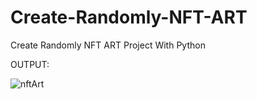 # Create-Randomly-NFT-ART
Create Randomly NFT ART Project With Python










OUTPUT:  
 
 
  ![nftArt](https://user-images.githubusercontent.com/75094927/145676823-455ba5f5-7593-4eb9-b5c5-0be7f9c0af82.png)
